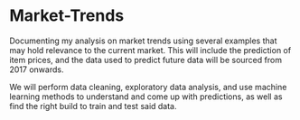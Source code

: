 # Market-Trends
Documenting my analysis on market trends using several examples that may hold relevance to the current market. This will include the prediction of item prices, and the data used to predict future data will be sourced from 2017 onwards. 

We will perform data cleaning, exploratory data analysis, and use machine learning methods to understand and come up with predictions, as well as find the right build to train and test said data.
